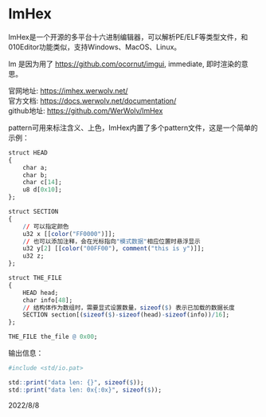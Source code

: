 # ImHex

ImHex是一个开源的多平台十六进制编辑器，可以解析PE/ELF等类型文件，和010Editor功能类似，支持Windows、MacOS、Linux。  

Im 是因为用了 https://github.com/ocornut/imgui, immediate, 即时渲染的意思。    

官网地址: https://imhex.werwolv.net/  
官方文档: https://docs.werwolv.net/documentation/  
github地址: https://github.com/WerWolv/ImHex  

pattern可用来标注含义、上色，ImHex内置了多个pattern文件，这是一个简单的示例：  
```r
struct HEAD 
{
    char a;
    char b;
    char c[14];
    u8 d[0x10];
};

struct SECTION
{
    // 可以指定颜色
    u32 x [[color("FF0000")]];
    // 也可以添加注释，会在光标指向"模式数据"相应位置时悬浮显示
    u32 y[2] [[color("00FF00"), comment("this is y")]];
    u32 z;
};

struct THE_FILE
{
    HEAD head;
    char info[48];
    // 结构体作为数组时，需要显式设置数量，sizeof($) 表示已加载的数据长度
    SECTION section[(sizeof($)-sizeof(head)-sizeof(info))/16];
};

THE_FILE the_file @ 0x00;
```

输出信息：  
```r
#include <std/io.pat>

std::print("data len: {}", sizeof($));
std::print("data len: 0x{:0x}", sizeof($));
```


2022/8/8  
